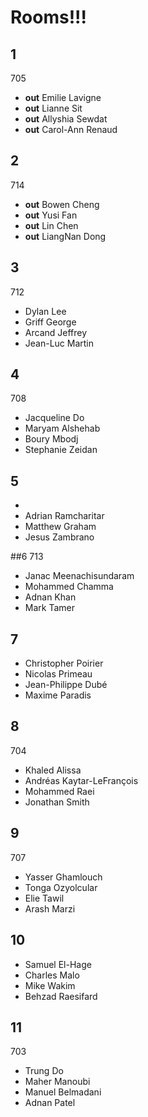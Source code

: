 # Rooms!!!

## 1
705
* __out__ Emilie  Lavigne
* __out__ Lianne  Sit
* __out__ Allyshia    Sewdat
* __out__ Carol-Ann   Renaud

## 2
714
* __out__ Bowen   Cheng
* __out__ Yusi    Fan
* __out__ Lin Chen
* __out__ LiangNan Dong

## 3
712
* Dylan   Lee
* Griff   George
* Arcand  Jeffrey
* Jean-Luc    Martin

## 4
708
* Jacqueline  Do
* Maryam  Alshehab
* Boury   Mbodj
* Stephanie   Zeidan

## 5

* <empty>
* Adrian  Ramcharitar
* Matthew Graham
* Jesus   Zambrano

##6
713 
* Janac   Meenachisundaram
* Mohammed    Chamma
* Adnan   Khan
* Mark    Tamer

## 7

* Christopher Poirier
* Nicolas Primeau
* Jean-Philippe   Dubé
* Maxime  Paradis

## 8 
704
* Khaled  Alissa
* Andréas Kaytar-LeFrançois
* Mohammed    Raei
* Jonathan    Smith

## 9
707
* Yasser  Ghamlouch
* Tonga   Ozyolcular
* Elie    Tawil
* Arash   Marzi

## 10

* Samuel  El-Hage
* Charles Malo
* Mike    Wakim
* Behzad  Raesifard
 
## 11
703
* Trung   Do
* Maher   Manoubi
* Manuel  Belmadani
* Adnan   Patel
